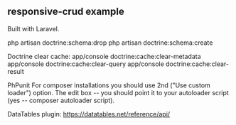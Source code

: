 ## responsive-crud example

Built with Laravel.


php artisan doctrine:schema:drop
php artisan doctrine:schema:create

Doctrine clear cache:
app/console doctrine:cache:clear-metadata
 app/console doctrine:cache:clear-query
 app/console doctrine:cache:clear-result

PhPunit
For composer installations you should use 2nd ("Use custom loader") option.
The edit box -- you should point it to your autoloader script (yes -- composer autoloader script).

DataTables plugin:
https://datatables.net/reference/api/

